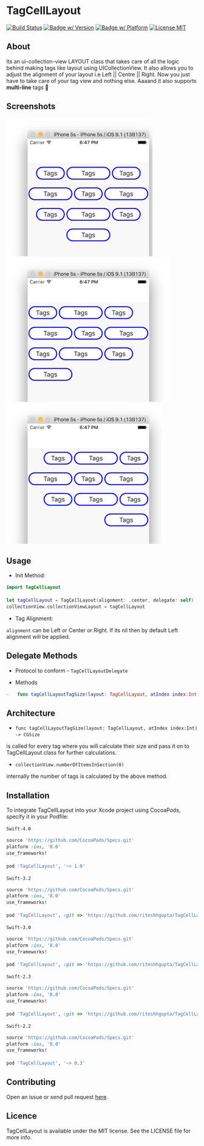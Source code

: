 # TagCellLayout

[![Build Status](https://travis-ci.org/riteshhgupta/TagCellLayout.svg)](https://travis-ci.org/riteshhgupta/TagCellLayout)
[![Badge w/ Version](https://cocoapod-badges.herokuapp.com/v/TagCellLayout/badge.png)](https://cocoapods.org/pods/TagCellLayout)
[![Badge w/ Platform](https://cocoapod-badges.herokuapp.com/p/TagCellLayout/badge.svg)](https://cocoapods.org/pods/TagCellLayout)
[![License MIT](http://img.shields.io/:license-mit-blue.svg)](https://opensource.org/licenses/MIT)

## About

Its an ui-collection-view LAYOUT class that takes care of all the logic behind making tags like layout using UICollectionView. It also allows you to adjust the alignment of your layout i.e Left || Centre || Right. Now you just have to take care of your tag view and nothing else. Aaaand it also supports **multi-line** tags 🚀

## Screenshots

![Center Alignment](/TagCellLayout/Readme_Resources/tag_cc.png)
![Left Alignment](/TagCellLayout/Readme_Resources/tag_ll.png)
![Right Alignment](/TagCellLayout/Readme_Resources/tag_rr.png)

## Usage

- Init Method:

```swift
import TagCellLayout

let tagCellLayout = TagCellLayout(alignment: .center, delegate: self)
collectionView.collectionViewLayout = tagCellLayout
```

- Tag Alignment:

```alignment``` can be Left or Center or Right. If its nil then by default Left alignment will be applied.


## Delegate Methods
- Protocol to conform - `TagCellLayoutDelegate`


- Methods


```swift
- 	func tagCellLayoutTagSize(layout: TagCellLayout, atIndex index:Int) -> CGSize
```

## Architecture

- ```func tagCellLayoutTagSize(layout: TagCellLayout, atIndex index:Int) -> CGSize``` 

is called for every tag where you will calculate their size and pass it on to TagCellLayout class for further calculations.

- ```collectionView.numberOfItemsInSection(0)```

internally the number of tags is calculated by the above method.

## Installation
To integrate TagCellLayout into your Xcode project using CocoaPods, specify it in your Podfile:

`Swift-4.0`

```ruby
source 'https://github.com/CocoaPods/Specs.git'
platform :ios, '8.0'
use_frameworks!

pod 'TagCellLayout', '~> 1.0'
```

`Swift-3.2`

```ruby
source 'https://github.com/CocoaPods/Specs.git'
platform :ios, '8.0'
use_frameworks!

pod 'TagCellLayout', :git => 'https://github.com/riteshhgupta/TagCellLayout.git', :branch => 'swift3.2'
```

`Swift-3.0`

```ruby
source 'https://github.com/CocoaPods/Specs.git'
platform :ios, '8.0'
use_frameworks!

pod 'TagCellLayout', :git => 'https://github.com/riteshhgupta/TagCellLayout.git', :branch => 'swift3.0'
```

`Swift-2.3`

```ruby
source 'https://github.com/CocoaPods/Specs.git'
platform :ios, '8.0'
use_frameworks!

pod 'TagCellLayout', :git => 'https://github.com/riteshhgupta/TagCellLayout.git', :branch => 'swift2.3'
```

`Swift-2.2`

```ruby
source 'https://github.com/CocoaPods/Specs.git'
platform :ios, '8.0'
use_frameworks!

pod 'TagCellLayout', '~> 0.3'
```

## Contributing

Open an issue or send pull request [here](https://github.com/riteshhgupta/TagCellLayout/issues/new).

## Licence

TagCellLayout is available under the MIT license. See the LICENSE file for more info.
